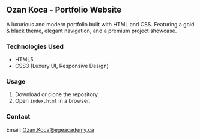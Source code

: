 ## Ozan Koca - Portfolio Website

A luxurious and modern portfolio built with HTML and CSS. Featuring a gold & black theme, elegant navigation, and a premium project showcase.

### Technologies Used
- HTML5
- CSS3 (Luxury UI, Responsive Design)

### Usage
1. Download or clone the repository.
2. Open `index.html` in a browser.

### Contact
Email: Ozan.Koca@egeacademy.ca
